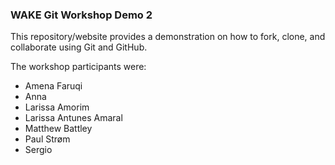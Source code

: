 ### WAKE Git Workshop Demo 2

This repository/website provides a demonstration on how to fork, clone, and collaborate using Git and GitHub.

The workshop participants were:

* Amena Faruqi
* Anna
* Larissa Amorim
* Larissa Antunes Amaral
* Matthew Battley
* Paul Strøm
* Sergio

